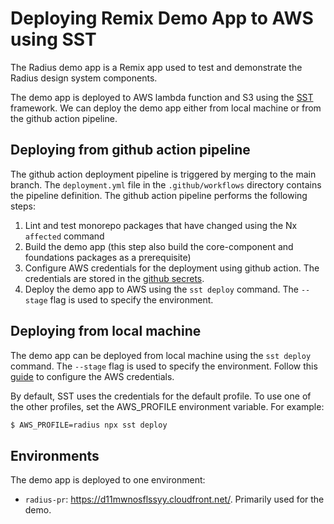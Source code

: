 # Deploying Remix Demo App to AWS using SST

The Radius demo app is a Remix app used to test and demonstrate the Radius design system components.

The demo app is deployed to AWS lambda function and S3 using the [SST](https://docs.sst.dev/) framework. We can deploy the demo app either from local machine or from the github action pipeline.

## Deploying from github action pipeline

The github action deployment pipeline is triggered by merging to the main branch. The `deployment.yml` file in the `.github/workflows` directory contains the pipeline definition. The github action pipeline performs the following steps:

1. Lint and test monorepo packages that have changed using the Nx `affected` command
2. Build the demo app (this step also build the core-component and foundations packages as a prerequisite)
3. Configure AWS credentials for the deployment using github action. The credentials are stored in the [github secrets](https://github.com/rangle/radius-monorepo-react/settings/secrets/actions).
4. Deploy the demo app to AWS using the `sst deploy` command. The `--stage` flag is used to specify the environment.

## Deploying from local machine

The demo app can be deployed from local machine using the `sst deploy` command. The `--stage` flag is used to specify the environment. Follow this [guide](https://docs.sst.dev/advanced/iam-credentials#loading-from-a-file) to configure the AWS credentials.

By default, SST uses the credentials for the default profile. To use one of the other profiles, set the AWS_PROFILE environment variable. For example:

```bash
$ AWS_PROFILE=radius npx sst deploy
```

## Environments

The demo app is deployed to one environment:

- `radius-pr`: https://d11mwnosflssyy.cloudfront.net/. Primarily used for the demo.

